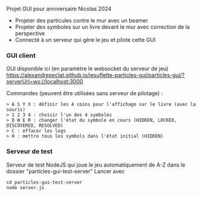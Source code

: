 Projet GUI pour anniversaire Nicolas 2024
- Projeter des particules contre le mur avec un beamer
- Projeter des symboles sur un livre devant le mur avec correction de la perspective
- Connecté à un serveur qui gère le jeu et pilote cette GUI

### GUI client
GUI disponible ici (en paramètre le websocket du serveur de jeu)
https://alexandrepeclat.github.io/jesuflette-particles-gui/particles-gui/?serverUrl=ws://localhost:3000

Commandes (peuvent être utilisées sans serveur de pilotage) :
```
> A S Y X : définir les 4 coins pour l'affichage sur le livre (avec la souris)
> 1 2 3 4 : choisir l'un des 4 symboles
> Q W E R : changer l'état du symbole en cours (HIDDEN, LOCKED, DISCOVERED, RESOLVED)
> C : effacer les logs
> H : mettre tous les symbols dans l'état initial (HIDDEN)
```

### Serveur de test
Serveur de test NodeJS qui joue le jeu automatiquement de A-Z dans le dossier "particles-gui-test-server"
Lancer avec 
```
cd particles-gui-test-server
node server.js
```
